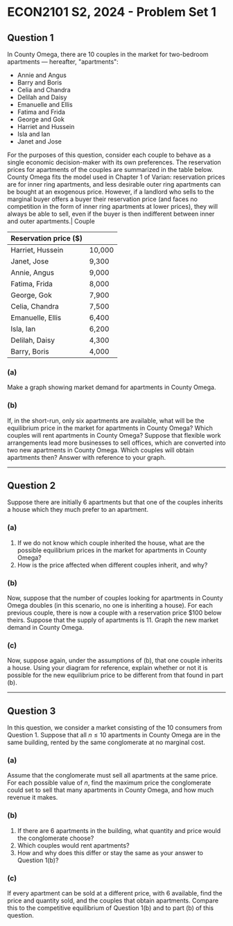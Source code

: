 # ECON2101 S2, 2024 - Problem Set 1

## Question 1

In County Omega, there are 10 couples in the market for two-bedroom apartments — hereafter, "apartments":
- Annie and Angus
- Barry and Boris
- Celia and Chandra
- Delilah and Daisy
- Emanuelle and Ellis
- Fatima and Frida
- George and Gok
- Harriet and Hussein
- Isla and Ian
- Janet and Jose

For the purposes of this question, consider each couple to behave as a single economic decision-maker with its own preferences. The reservation prices for apartments of the couples are summarized in the table below. County Omega fits the model used in Chapter 1 of Varian: reservation prices are for inner ring apartments, and less desirable outer ring apartments can be bought at an exogenous price. However, if a landlord who sells to the marginal buyer offers a buyer their reservation price (and faces no competition in the form of inner ring apartments at lower prices), they will always be able to sell, even if the buyer is then indifferent between inner and outer apartments.| Couple 

| Reservation price ($) |        |
| --------------------- | ------ |
| Harriet, Hussein      | 10,000 |
| Janet, Jose           | 9,300  |
| Annie, Angus          | 9,000  |
| Fatima, Frida         | 8,000  |
| George, Gok           | 7,900  |
| Celia, Chandra        | 7,500  |
| Emanuelle, Ellis      | 6,400  |
| Isla, Ian             | 6,200  |
| Delilah, Daisy        | 4,300  |
| Barry, Boris          | 4,000  |

### (a) 
Make a graph showing market demand for apartments in County Omega.

### (b) 
If, in the short-run, only six apartments are available, what will be the equilibrium price in the market for apartments in County Omega? Which couples will rent apartments in County Omega? Suppose that flexible work arrangements lead more businesses to sell offices, which are converted into two new apartments in County Omega. Which couples will obtain apartments then? Answer with reference to your graph.


---

## Question 2

Suppose there are initially 6 apartments but that one of the couples inherits a house which they much prefer to an apartment.

### (a)
1. If we do not know which couple inherited the house, what are the possible equilibrium prices in the market for apartments in County Omega?
2. How is the price affected when different couples inherit, and why?

### (b)
Now, suppose that the number of couples looking for apartments in County Omega doubles (in this scenario, no one is inheriting a house). For each previous couple, there is now a couple with a reservation price $100 below theirs. Suppose that the supply of apartments is 11. Graph the new market demand in County Omega.

### (c)
Now, suppose again, under the assumptions of (b), that one couple inherits a house. Using your diagram for reference, explain whether or not it is possible for the new equilibrium price to be different from that found in part (b).

---

## Question 3

In this question, we consider a market consisting of the 10 consumers from Question 1. Suppose that all $n \leq 10$ apartments in County Omega are in the same building, rented by the same conglomerate at no marginal cost.

### (a)
Assume that the conglomerate must sell all apartments at the same price. For each possible value of $n$, find the maximum price the conglomerate could set to sell that many apartments in County Omega, and how much revenue it makes.

### (b)
1. If there are 6 apartments in the building, what quantity and price would the conglomerate choose?
2. Which couples would rent apartments?
3. How and why does this differ or stay the same as your answer to Question 1(b)?

### (c)
If every apartment can be sold at a different price, with 6 available, find the price and quantity sold, and the couples that obtain apartments. Compare this to the competitive equilibrium of Question 1(b) and to part (b) of this question.
